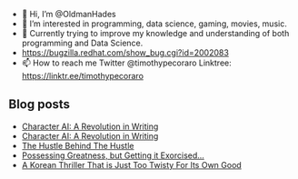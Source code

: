 - 👋 Hi, I’m @OldmanHades
- 👀 I’m interested in programming, data science, gaming, movies, music.
- 🌱 Currently trying to improve my knowledge and understanding of both programming and Data Science.
- https://bugzilla.redhat.com/show_bug.cgi?id=2002083
- 📫 How to reach me Twitter @timothypecoraro
Linktree: https://linktr.ee/timothypecoraro

## Blog posts
<!-- BLOG-POST-LIST:START -->
- [Character AI: A Revolution in Writing](https://medium.com/data-driven-fiction/character-ai-a-revolution-in-writing-c33a362858b7?source=rss-5097f5c9b801------2)
- [Character AI: A Revolution in Writing](https://medium.com/data-driven-fiction/character-ai-a-revolution-in-writing-18451d521d7e?source=rss-5097f5c9b801------2)
- [The Hustle Behind The Hustle](https://medium.com/@timothypecoraro/the-hustle-behind-the-hustle-a31607af1761?source=rss-5097f5c9b801------2)
- [Possessing Greatness, but Getting it Exorcised…](https://medium.com/@timothypecoraro/possessing-greatness-but-getting-it-exorcised-37da68f4ca6c?source=rss-5097f5c9b801------2)
- [A Korean Thriller That is Just Too Twisty For Its Own Good](https://medium.com/@timothypecoraro/a-korean-thriller-that-is-just-too-twisty-for-its-own-good-684c1f179cbc?source=rss-5097f5c9b801------2)
<!-- BLOG-POST-LIST:END -->
